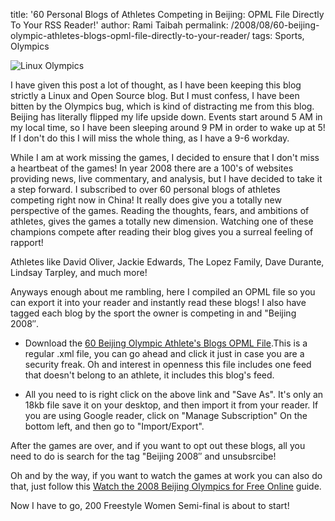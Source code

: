 title: '60 Personal Blogs of Athletes Competing in Beijing: OPML File Directly To Your RSS Reader!'
author: Rami Taibah 
permalink: /2008/08/60-beijing-olympic-athletes-blogs-opml-file-directly-to-your-reader/
tags: Sports, Olympics 

![Linux Olympics]({filename}/images/linux-olympics.jpg)

I have given this post a lot of thought, as I have been keeping this blog strictly a Linux and Open Source blog. But I must confess, I have been bitten by the Olympics bug, which is kind of distracting me from this blog. Beijing has literally flipped my life upside down. Events start around 5 AM in my local time, so I have been sleeping around 9 PM in order to wake up at 5! If I don't do this I will miss the whole thing, as I have a 9-6 workday. 

While I am at work missing the games, I decided to ensure that I don't miss a heartbeat of the games! In year 2008 there are a 100's of websites providing news, live commentary, and analysis, but I have decided to take it a step forward. I subscribed to over 60 personal blogs of athletes competing right now in China! It really does give you a totally new perspective of the games. Reading the thoughts, fears, and ambitions of athletes, gives the games a totally new dimension. Watching one of these champions compete after reading their blog gives you a surreal feeling of rapport!

Athletes like David Oliver, Jackie Edwards, The Lopez Family, Dave Durante, Lindsay Tarpley, and much more!

Anyways enough about me rambling, here I compiled an OPML file so you can export it into your reader and instantly read these blogs! I also have tagged each blog by the sport the owner is competing in and "Beijing 2008″.

* Download the [60 Beijing Olympic Athlete's Blogs OPML File]({filename}/images/Olympic_athletes_Blogs.xml).This is a regular .xml file, you can go ahead and click it just in case you are a security freak. Oh and interest in openness this file  includes one feed that doesn't belong to an athlete, it includes this blog's feed. 

* All you need to is right click on the above link and "Save As". It's only an 18kb file save it on your desktop, and then import it from your reader. If you are using Google reader, click on "Manage Subscription" On the bottom left, and then go to "Import/Export".

After the games are over, and if you want to opt out these blogs, all you need to do is search for the tag "Beijing 2008″ and unsubsrcibe!

Oh and by the way, if you want to watch the games at work you can also do that, just follow this [Watch the 2008 Beijing Olympics for Free Online](http://www.walyou.com/blog//2008/08/10/watch-the-2008-beijing-olympics-for-free-online/) guide.

Now I have to go, 200 Freestyle Women Semi-final is about to start!

